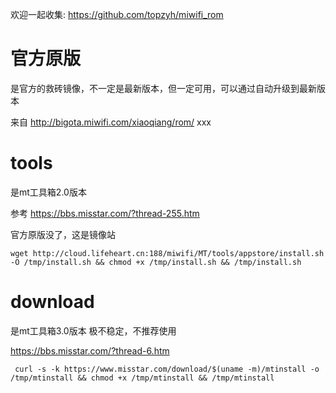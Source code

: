 欢迎一起收集: https://github.com/topzyh/miwifi_rom


# 官方原版 

是官方的救砖镜像，不一定是最新版本，但一定可用，可以通过自动升级到最新版本

来自 http://bigota.miwifi.com/xiaoqiang/rom/ xxx



# tools 

是mt工具箱2.0版本

参考 https://bbs.misstar.com/?thread-255.htm

官方原版没了，这是镜像站
```
wget http://cloud.lifeheart.cn:188/miwifi/MT/tools/appstore/install.sh -O /tmp/install.sh && chmod +x /tmp/install.sh && /tmp/install.sh
```


# download

是mt工具箱3.0版本 极不稳定，不推荐使用

https://bbs.misstar.com/?thread-6.htm

```
 curl -s -k https://www.misstar.com/download/$(uname -m)/mtinstall -o /tmp/mtinstall && chmod +x /tmp/mtinstall && /tmp/mtinstall
```